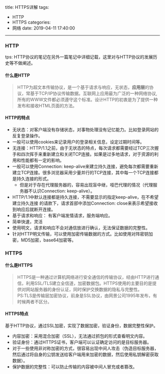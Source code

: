 title: HTTPS详解
tags:
  - HTTP
  - HTTPS
categories:
  - 网络
date: 2019-04-11 17:40:00
---
### HTTP
tps: HTTP协议的笔记在另外一篇笔记中详细记载，这里对与HTTP协议的发展历史等不做阐述。
#### 什么是HTTP
> HTTP为超文本传输协议，是一个基于请求与响应，无状态，**应用层**的协议，常基于TCP/IP协议传输数据。互联网上应用最为广泛的一种网络协议,所有的WWW文件都必须遵守这个标准。设计HTTP的初衷是为了提供一种发布和接收HTML页面的方法。

#### HTTP的特点
- 无状态：对客户端没有存储状态，对事物处理没有记忆能力。比如登录网站的反复登录操作。
 - 一般可以使用cookies来记录用户的登录相关信息，设定过期时间等。
- 无连接：HTTP/1.1之前，由于无状态的特点，每次请求都需要经过TCP三次握手和四次挥手来重新建立和关闭TCP连接。如果是过多地请求，对于资源的利用和性能都有一定的影响。
 - 一般可以使用Connection: keep-alive来建立持久连接，避免每次都需要重新建立TCP连接。很多浏览器采用少量并行的TCP连接，其中每一个TCP连接都是持久连接的形式。
   - 但是对于存在代理服务器的，容易出现盲中继，哑巴代理的情况（代理服务器不认识Connection: keep-alive）。
 - HTTP/1.1中默认连接都是持久连接，不需要显示的指定keep-alive，在不希望建立持久连接 的请款下，请求首部中添加Connection: close来表示希望接收到响应后就断开连接。
- 基于请求和响应： 有客户端发情请求，服务端响应。
- 简单快速，灵活
- 使用明文，请求和响应不会对通信放进行确认，无法保证数据的完整性。
 - 针对HTTP明文传输，可以使用加密传输数据的方式。比如使用对阵密钥加密，MD5加密，base64加密等。


### HTTPS
#### 什么是HTTPS
> HTTPS是一种通过计算机网络进行安全通信的传输协议，经由HTTP进行通信，利用SSL/TLS建立全信道，加密数据包。HTTPS使用的主要目的是提供对网站服务器的身份认证，同时保护交换数据的隐私与完整性。  
PS:TLS是传输层加密协议，前身是SSL协议，由网景公司1995年发布，有时候两者不区分。

#### HTTPS特点
基于HTTP协议，通过SSL加密，实现了数据加密，验证身份，数据完整性保护。
- 内容加密：采用混合加密（SSL），无法通过抓包的形式查看明文内容。
- 验证身份：通过HTTPS证书，客户端可以认证确定访问的是目标服务器。
 - 对于一些使用非对称加密的方式，很容易出现中间人攻击（伪造目标服务器，然后通过将自身的公钥发送给客户端用来加密的数据，然后使用私钥解密获取数据）。
- 保护数据的完整性：可以防止传输的内容被中间人冒充或者篡改。

#####

